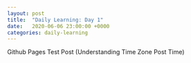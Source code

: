 ```yaml
---
layout: post
title:  "Daily Learning: Day 1"
date:   2020-06-06 23:00:00 +0000
categories: daily-learning
---
```

Github Pages Test Post (Understanding Time Zone Post Time)
